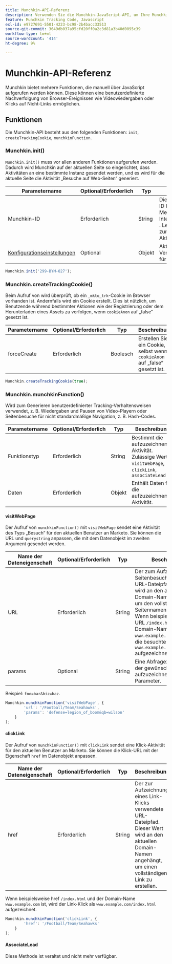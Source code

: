 ```yaml
---
title: Munchkin-API-Referenz
description: Verwenden Sie die Munchkin-JavaScript-API, um Ihre Munchkin-Daten anzupassen.
feature: Munchkin Tracking Code, Javascript
exl-id: e9727691-5501-4223-bc98-2b4bacc33513
source-git-commit: 3649db037a95cfd20ff0a2c3d81a3b40d0095c39
workflow-type: tm+mt
source-wordcount: '414'
ht-degree: 9%

---
```


# Munchkin-API-Referenz

Munchkin bietet mehrere Funktionen, die manuell über JavaScript aufgerufen werden können. Diese können eine benutzerdefinierte Nachverfolgung von Browser-Ereignissen wie Videowiedergaben oder Klicks auf Nicht-Links ermöglichen.

## Funktionen

Die Munchkin-API besteht aus den folgenden Funktionen: `init`, `createTrackingCookie`, `munchkinFunction`.

<a name="munchkin_init"></a>

### Munchkin.init()

`Munchkin.init()` muss vor allen anderen Funktionen aufgerufen werden. Dadurch wird Munchkin auf der aktuellen Seite so eingerichtet, dass Aktivitäten an eine bestimmte Instanz gesendet werden, und es wird für die aktuelle Seite die Aktivität „Besuche auf Web-Seiten“ generiert.

| Parametername | Optional/Erforderlich | Typ | Beschreibung |
| --- | --- | --- | --- |
| Munchkin-ID | Erforderlich | String | Die Munchkin-Konto-ID befindet sich im Menü Admin > Integration > Munchkin . Legt die Zielinstanz zum Senden von Aktivitäten an fest. |
| [Konfigurationseinstellungen](configuration.md) | Optional | Objekt | Aktiviert alternative Verhaltenseinstellungen für Munchkin. |

```javascript
Munchkin.init('299-BYM-827');
```

### Munchkin.createTrackingCookie()

Beim Aufruf von wird überprüft, ob ein `_mkto_trk`-Cookie im Browser vorhanden ist. Andernfalls wird ein Cookie erstellt. Dies ist nützlich, um Benutzende während bestimmter Aktionen wie der Registrierung oder dem Herunterladen eines Assets zu verfolgen, wenn `cookieAnon` auf „false“ gesetzt ist.

| Parametername | Optional/Erforderlich | Typ | Beschreibung |
| --- | --- | --- | --- |
| forceCreate | Erforderlich | Boolesch | Erstellen Sie ein Cookie, selbst wenn `cookieAnon` auf „false“ gesetzt ist. |

```javascript
Munchkin.createTrackingCookie(true);
```

### Munchkin.munchkinFunction()

Wird zum Generieren benutzerdefinierter Tracking-Verhaltensweisen verwendet, z. B. Wiedergaben und Pausen von Video-Playern oder Seitenbesuche für nicht standardmäßige Navigation, z. B. Hash-Codes.

| Parametername | Optional/Erforderlich | Typ | Beschreibung |
| --- | --- | --- | --- |
| Funktionstyp | Erforderlich | String | Bestimmt die aufzuzeichnende Aktivität. Zulässige Werte: `visitWebPage`, `clickLink`, `associateLead` |
| Daten | Erforderlich | Objekt | Enthält Daten für die aufzuzeichnende Aktivität. |

#### visitWebPage

Der Aufruf von `munchkinFunction()` mit `visitWebPage` sendet eine Aktivität des Typs „Besuch“ für den aktuellen Benutzer an Marketo. Sie können die URL und `querystring` anpassen, die mit dem Datenobjekt im zweiten Argument gesendet werden.

| Name der Dateneigenschaft | Optional/Erforderlich | Typ | Beschreibung |
| --- | --- | --- | --- |
| URL | Erforderlich | String | Der zum Aufzeichnen eines Seitenbesuchs verwendete URL-Dateipfad.  Dieser Wert wird an den aktuellen Domain-Namen angehängt, um den vollständigen Seitennamen zu erstellen. Wenn beispielsweise die URL `/index.html` und der Domain-Name `www.example.com` ist, wird die besuchte Seite als `www.example.com/index.html` aufgezeichnet. |
| params | Optional | String | Eine Abfragezeichenfolge der gewünschten aufzuzeichnenden Parameter. |

Beispiel: `foo=bar&biz=baz`.

```javascript
Munchkin.munchkinFunction('visitWebPage', {
        'url': '/Football/Team/Seahawks',
        'params': 'defense=legion_of_boom&qb=wilson'
    }
);
```

#### clickLink

Der Aufruf von `munchkinFunction()` mit `clickLink` sendet eine Klick-Aktivität für den aktuellen Benutzer an Marketo. Sie können die Klick-URL mit der Eigenschaft `href` im Datenobjekt anpassen.

| Name der Dateneigenschaft | Optional/Erforderlich | Typ | Beschreibung |
| --- | --- | --- | --- |
| href | Erforderlich | String | Der zur Aufzeichnung eines Link-Klicks verwendete URL-Dateipfad. Dieser Wert wird an den aktuellen Domain-Namen angehängt, um einen vollständigen Link zu erstellen. |

Wenn beispielsweise href `/index.html` und der Domain-Name `www.example.com` ist, wird der Link-Klick als `www.example.com/index.html` aufgezeichnet.

```javascript
Munchkin.munchkinFunction('clickLink', {
        'href': '/Football/Team/Seahawks'
    }
);
```

#### AssociateLead

Diese Methode ist veraltet und nicht mehr verfügbar.
